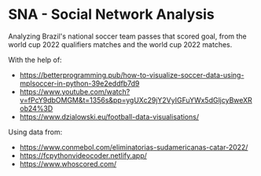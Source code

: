 # SNA - Social Network Analysis
Analyzing Brazil's national soccer team passes that scored goal, from the world cup 2022 qualifiers matches and the world cup 2022 matches.

With the help of:
  - https://betterprogramming.pub/how-to-visualize-soccer-data-using-mplsoccer-in-python-39e2eddfb7d9
  - https://www.youtube.com/watch?v=fPcY9dbOMGM&t=1356s&pp=ygUXc29jY2VyIGFuYWx5dGljcyBweXRob24%3D
  - https://www.dzialowski.eu/football-data-visualisations/
    
Using data from:
  - https://www.conmebol.com/eliminatorias-sudamericanas-catar-2022/
  - https://fcpythonvideocoder.netlify.app/
  - https://www.whoscored.com/
